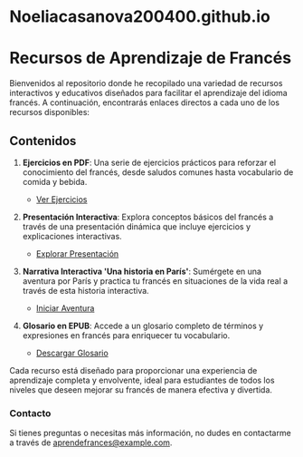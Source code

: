 # Noeliacasanova200400.github.io
# Recursos de Aprendizaje de Francés

Bienvenidos al repositorio donde he recopilado una variedad de recursos interactivos y educativos diseñados para facilitar el aprendizaje del idioma francés. A continuación, encontrarás enlaces directos a cada uno de los recursos disponibles:

## Contenidos

1. **Ejercicios en PDF**: Una serie de ejercicios prácticos para reforzar el conocimiento del francés, desde saludos comunes hasta vocabulario de comida y bebida.
   - [Ver Ejercicios](link-a-ejercicios-en-pdf)
   
2. **Presentación Interactiva**: Explora conceptos básicos del francés a través de una presentación dinámica que incluye ejercicios y explicaciones interactivas.
   - [Explorar Presentación](link-a-presentacion-interactiva)

3. **Narrativa Interactiva 'Una historia en París'**: Sumérgete en una aventura por París y practica tu francés en situaciones de la vida real a través de esta historia interactiva.
   - [Iniciar Aventura](link-a-una-historia-en-paris)

4. **Glosario en EPUB**: Accede a un glosario completo de términos y expresiones en francés para enriquecer tu vocabulario.
   - [Descargar Glosario](link-a-glosario)

Cada recurso está diseñado para proporcionar una experiencia de aprendizaje completa y envolvente, ideal para estudiantes de todos los niveles que deseen mejorar su francés de manera efectiva y divertida.

### Contacto

Si tienes preguntas o necesitas más información, no dudes en contactarme a través de [aprendefrances@example.com](mailto:aprendefrances@example.com).
